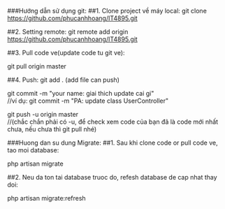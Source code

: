 ###Hướng dẫn sử dụng git:
##1. Clone project về máy local:
git clone https://github.com/phucanhhoang/IT4895.git

##2. Setting remote:
git remote add origin https://github.com/phucanhhoang/IT4895.git

##3. Pull code ve(update code tu git ve):

git pull origin master

##4. Push:
git add .		(add file can push)

git commit -m "your name: giai thich update cai gi"         
//ví dụ: git commit -m "PA: update class UserController"

git push -u origin master            
//(chắc chắn phải có -u, để check xem code của bạn đã là code mới nhất chưa, nếu chưa thì git pull nhé)

###Huong dan su dung Migrate:
##1. Sau khi clone code or pull code ve, tao moi database:

php artisan migrate

##2. Neu da ton tai database truoc do, refesh database de cap nhat thay doi:

php artisan migrate:refresh





































